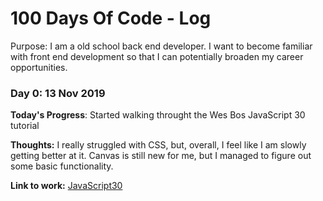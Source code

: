 # 100 Days Of Code - Log

Purpose: I am a old school back end developer.  I want to become familiar with front end development so that I can potentially broaden my career opportunities.

### Day 0: 13 Nov 2019

**Today's Progress**: Started walking throught the Wes Bos JavaScript 30 tutorial

**Thoughts:** I really struggled with CSS, but, overall, I feel like I am slowly getting better at it. Canvas is still new for me, but I managed to figure out some basic functionality.

**Link to work:** [JavaScript30](https://javascript30.com/)



